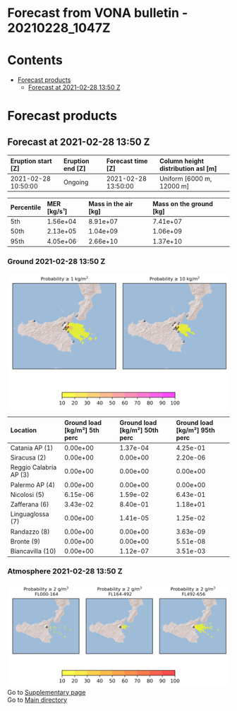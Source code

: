 
Forecast from VONA bulletin - 20210228_1047Z
============================================

Contents
========

* [Forecast products](#forecast-products)
	* [Forecast at 2021-02-28 13:50 Z](#forecast-at-2021-02-28-1350-z)

# Forecast products

## Forecast at 2021-02-28 13:50 Z
  

|Eruption start [Z]|Eruption end [Z]|Forecast time [Z]|Column height distribution asl [m]|
| :--- | :--- | :--- | :--- |
|2021-02-28 10:50:00|Ongoing|2021-02-28 13:50:00|Uniform [6000 m, 12000 m]|
  
  

|Percentile|MER [kg/s¹]|Mass in the air [kg]|Mass on the ground [kg]|
| :--- | :--- | :--- | :--- |
|5th|1.56e+04|8.91e+07|7.41e+07|
|50th|2.13e+05|1.04e+09|1.06e+09|
|95th|4.05e+06|2.66e+10|1.37e+10|
  

### Ground 2021-02-28 13:50 Z
  
![](./figures/probability_grd_2021_02_28_1350_scenario_1.png)  
  
  
  
  
  
  
  
  
  

|Location|Ground load [kg/m²] 5th perc|Ground load [kg/m²] 50th perc|Ground load [kg/m²] 95th perc|
| :--- | :--- | :--- | :--- |
|Catania AP (1)|0.00e+00|1.37e-04|4.25e-01|
|Siracusa (2)|0.00e+00|0.00e+00|2.20e-06|
|Reggio Calabria AP (3)|0.00e+00|0.00e+00|0.00e+00|
|Palermo AP (4)|0.00e+00|0.00e+00|0.00e+00|
|Nicolosi (5)|6.15e-06|1.59e-02|6.43e-01|
|Zafferana (6)|3.43e-02|8.40e-01|1.18e+01|
|Linguaglossa (7)|0.00e+00|1.41e-05|1.25e-02|
|Randazzo (8)|0.00e+00|0.00e+00|3.63e-09|
|Bronte (9)|0.00e+00|0.00e+00|5.51e-08|
|Biancavilla (10)|0.00e+00|1.12e-07|3.51e-03|
  

### Atmosphere 2021-02-28 13:50 Z
  
![](./figures/probability_air_2021_02_28_1350_scenario_1_conclev_2.png)  
Go to [Supplementary page](Supplementary_page.md)  
Go to [Main directory](https://github.com/federicapardini/Real_time_ash_forecast)